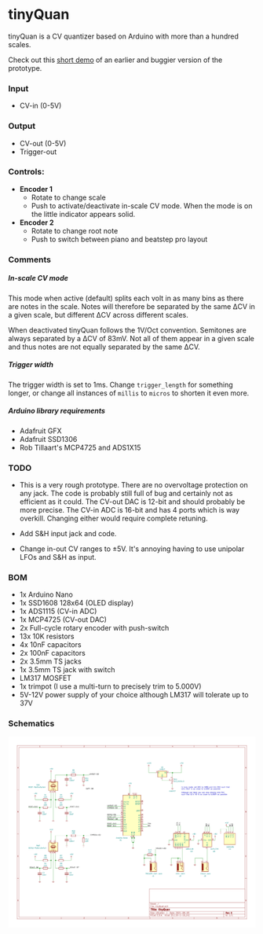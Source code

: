 # tinyQuan

tinyQuan is a CV quantizer based on Arduino with more than a hundred scales. 

Check out this [short demo](https://www.youtube.com/watch?v=Uh24lcMbAI4) of an earlier and buggier version of the prototype.

### Input
- CV-in (0-5V)

### Output
- CV-out (0-5V)
- Trigger-out

### Controls:
- **Encoder 1**
	- Rotate to change scale
	- Push to activate/deactivate in-scale CV mode. When the mode is on the little indicator appears solid.
- **Encoder 2**
	- Rotate to change root note
	- Push to switch between piano and beatstep pro layout

### Comments
##### In-scale CV mode
This mode when active (default) splits each volt in as many bins as there are notes in the scale. Notes will therefore be separated by the same ΔCV in a given scale, but different ΔCV across different scales.

When deactivated tinyQuan follows the 1V/Oct convention. Semitones are always separated by a ΔCV of 83mV. Not all of them appear in a given scale and thus notes are not equally separated by the same ΔCV.

##### Trigger width
The trigger width is set to 1ms. Change ``trigger_length`` for something longer, or change all instances of ``millis`` to ``micros`` to shorten it even more.

##### Arduino library requirements
- Adafruit GFX
- Adafruit SSD1306
- Rob Tillaart's MCP4725 and ADS1X15


### TODO
- This is a very rough prototype. There are no overvoltage protection on any jack. The code is probably still full of bug and certainly not as efficient as it could. The CV-out DAC is 12-bit and should probably be more precise. The CV-in ADC is 16-bit and has 4 ports which is way overkill. Changing either would require complete retuning.

- Add S&H input jack and code.

- Change in-out CV ranges to ±5V. It's annoying having to use unipolar LFOs and S&H as input.

### BOM
- 1x Arduino Nano
- 1x SSD1608 128x64 (OLED display)
- 1x ADS1115 (CV-in ADC)
- 1x MCP4725 (CV-out DAC)
- 2x Full-cycle rotary encoder with push-switch
- 13x 10K resistors
- 4x 10nF capacitors
- 2x 100nF capacitors
- 2x 3.5mm TS jacks
- 1x 3.5mm TS jack with switch
- LM317 MOSFET
- 1x trimpot (I use a multi-turn to precisely trim to 5.000V)
- 5V-12V power supply of your choice although LM317 will tolerate up to 37V

### Schematics
![tinyQuan schematics](tinyQuan.sch.png)
